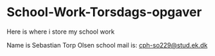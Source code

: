 # School-Work-Torsdags-opgaver
Here is where i store my school work

Name is Sebastian Torp Olsen
school mail is: cph-so229@stud.ek.dk
